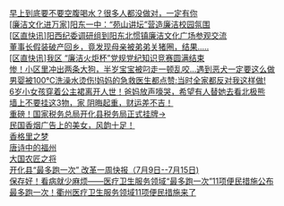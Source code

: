   
[早上到底要不要空腹喝水？很多人都没做对，一定有你](http://www.dianyue.me/archives/047/a9mg1xebr6d0cx5t/)  
[[廉洁文化进万家]阳东一中：“苑山讲坛”营造廉洁校园氛围](http://www.dianyue.me/archives/454/swflu3cf5spibmjf/)  
[[区直快讯]阳西纪委调研组到阳东北惯镇廉洁文化广场参观交流](http://www.dianyue.me/archives/327/v0op5r6wwp9zy41i/)  
[董事长假装破产回乡，竟发现母亲被弟弟关猪圈，结果.....](http://www.dianyue.me/archives/040/h0uancwxxztbrx2s/)  
[[区直快讯]我区 “廉洁火炬杯”党规党纪知识竞赛圆满结束](http://www.dianyue.me/archives/575/1o2rp9bc3cq48v3n/)  
[惨！小区里冲出两条大狗，半岁宝宝被叼走一顿乱咬…遇到恶犬一定要这么做](http://www.dianyue.me/archives/022/1o2rp9bc3cq48v3n/)  
[男婴被100℃洗澡水烫伤!妈妈的急救医生都点赞:当时全家都反对我这样做!](http://www.dianyue.me/archives/031/21xrsz78ybjufnya/)  
[6岁小女孩穿着公主裙离开人世！爸妈放声嚎哭，希望有人替她去看北极熊](http://www.dianyue.me/archives/047/aeqg14rzfggcy0aa/)  
[墙上不要挂这3物，家 阴晦起重，财运差不吉！](http://www.dianyue.me/archives/031/o9h67ykz2w6jfudw/)  
[重磅！国家税务总局开化县税务局正式挂牌→](http://www.dianyue.me/archives/033/yq739m4bajn17qcj/)  
[民国香烟广告上的美女，风韵十足！](http://www.dianyue.me/archives/835/hef49mdt7wgofddq/)  
[香格里之梦](http://www.dianyue.me/archives/656/q7ed8va07bb7xtok/)  
[唐诗中的福州](http://www.dianyue.me/archives/840/w7etm0kerhzak4lw/)  
[大国农匠之将](http://www.dianyue.me/archives/762/2g6rre9rnd9d8z0r/)  
[开化县“最多跑一次”  改革一周快报（7月9日--7月15日)](http://www.dianyue.me/archives/278/u0l0plhkl5bg3a7q/)  
[保存好！看病就少麻烦——医疗卫生服务领域“最多跑一次”11项便民措施公布](http://www.dianyue.me/archives/050/kvndw0a82te6ntew/)  
[最多跑一次！衢州医疗卫生服务领域11项便民措施来了](http://www.dianyue.me/archives/658/py9xjbr9fmowxk6y/)